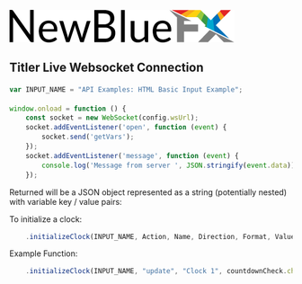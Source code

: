 [![NewBlueFX](img/NewBlueFX_logo.png)](Home.md)

## Titler Live Websocket Connection

```js
var INPUT_NAME = "API Examples: HTML Basic Input Example";

window.onload = function () {
    const socket = new WebSocket(config.wsUrl);
    socket.addEventListener('open', function (event) {
        socket.send('getVars');
    });
    socket.addEventListener('message', function (event) {
        console.log('Message from server ', JSON.stringify(event.data));
    });
```

Returned will be a JSON object represented as a string (potentially nested) with variable key / value pairs:



To initialize a clock:
```js
    .initializeClock(INPUT_NAME, Action, Name, Direction, Format, Value);
```

Example Function:
```js
    .initializeClock(INPUT_NAME, "update", "Clock 1", countdownCheck.checked ? "countdown" : "countup", "MM:ss", parseInt(clockBox.value) * 1000);
```